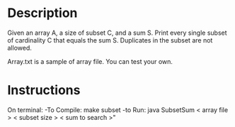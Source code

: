 # Description
Given an array A, a size of subset C, and a sum S. Print every single subset of cardinality C that equals the sum S. Duplicates in the subset are not allowed.

Array.txt is a sample of array file. You can test your own.

# Instructions
On terminal:
-To Compile: make subset
-to Run: java SubsetSum < array file > < subset size > < sum to search >"
